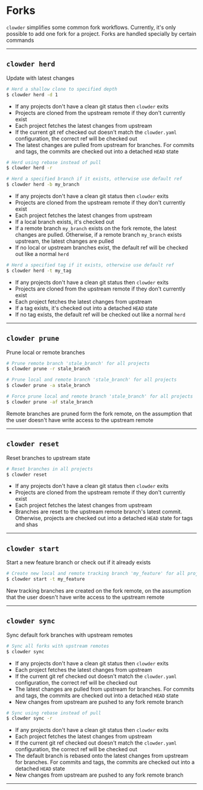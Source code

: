 # Forks

`clowder` simplifies some common fork workflows. Currently, it's only possible to add one fork for a project. Forks are handled specially by certain commands

---

## `clowder herd`

Update with latest changes

```bash
# Herd a shallow clone to specified depth
$ clowder herd -d 1
```

- If any projects don't have a clean git status then `clowder` exits
- Projects are cloned from the upstream remote if they don't currently exist
- Each project fetches the latest changes from upstream
- If the current git ref checked out doesn't match the `clowder.yaml` configuration, the correct ref will be checked out
- The latest changes are pulled from upstream for branches. For commits and tags, the commits are checked out into a detached `HEAD` state

```bash
# Herd using rebase instead of pull
$ clowder herd -r
```

```bash
# Herd a specified branch if it exists, otherwise use default ref
$ clowder herd -b my_branch
```

- If any projects don't have a clean git status then `clowder` exits
- Projects are cloned from the upstream remote if they don't currently exist
- Each project fetches the latest changes from upstream
- If a local branch exists, it's checked out
- If a remote branch `my_branch` exists on the fork remote, the latest changes are pulled. Otherwise, if a remote branch `my_branch` exists upstream, the latest changes are pulled
- If no local or upstream branches exist, the default ref will be checked out like a normal `herd`

```bash
# Herd a specified tag if it exists, otherwise use default ref
$ clowder herd -t my_tag
```

- If any projects don't have a clean git status then `clowder` exits
- Projects are cloned from the upstream remote if they don't currently exist
- Each project fetches the latest changes from upstream
- If a tag exists, it's checked out into a detached `HEAD` state
- If no tag exists, the default ref will be checked out like a normal `herd`

---

## `clowder prune`

Prune local or remote branches

```bash
# Prune remote branch 'stale_branch' for all projects
$ clowder prune -r stale_branch

# Prune local and remote branch 'stale_branch' for all projects
$ clowder prune -a stale_branch

# Force prune local and remote branch 'stale_branch' for all projects
$ clowder prune -af stale_branch
```

Remote branches are pruned form the fork remote, on the assumption that the user doesn't have write access to the upstream remote

---

## `clowder reset`

Reset branches to upstream state

```bash
# Reset branches in all projects
$ clowder reset
```

- If any projects don't have a clean git status then `clowder` exits
- Projects are cloned from the upstream remote if they don't currently exist
- Each project fetches the latest changes from upstream
- Branches are reset to the upstream remote branch's latest commit. Otherwise, projects are checked out into a detached `HEAD` state for tags and shas

---

## `clowder start`

Start a new feature branch or check out if it already exists

```bash
# Create new local and remote tracking branch 'my_feature' for all projects
$ clowder start -t my_feature
```

New tracking branches are created on the fork remote, on the assumption that the user doesn't have write access to the upstream remote

---

## `clowder sync`

Sync default fork branches with upstream remotes

```bash
# Sync all forks with upstream remotes
$ clowder sync
```

- If any projects don't have a clean git status then `clowder` exits
- Each project fetches the latest changes from upstream
- If the current git ref checked out doesn't match the `clowder.yaml` configuration, the correct ref will be checked out
- The latest changes are pulled from upstream for branches. For commits and tags, the commits are checked out into a detached `HEAD` state
- New changes from upstream are pushed to any fork remote branch

```bash
# Sync using rebase instead of pull
$ clowder sync -r
```

- If any projects don't have a clean git status then `clowder` exits
- Each project fetches the latest changes from upstream
- If the current git ref checked out doesn't match the `clowder.yaml` configuration, the correct ref will be checked out
- The default branch is rebased onto the latest changes from upstream for branches. For commits and tags, the commits are checked out into a detached `HEAD` state
- New changes from upstream are pushed to any fork remote branch

---
